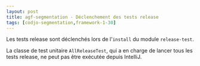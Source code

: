 ```yaml
---
layout: post
title: agf-segmentation - Déclenchement des tests release
tags: [codjo-segmentation,framework-1-30]
---
```

Les tests release sont déclenchés lors de l'```install``` du module ```release-test```.

La classe de test unitaire ```AllReleaseTest```, qui a en charge de lancer tous les tests release, ne peut pas être exécutée depuis IntelliJ.